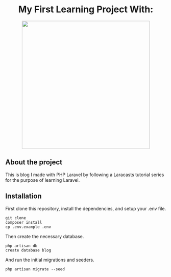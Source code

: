 <div align="center">
    <h1> My First Learning Project With: </h1>
    <a href="https://laravel.com" target="_blank">
        <img src="https://raw.githubusercontent.com/laravel/art/master/logo-lockup/5%20SVG/2%20CMYK/1%20Full%20Color/laravel-logolockup-cmyk-red.svg" width="400">
    </a>
</div>

## About the project

This is blog I made with PHP Laravel by following a Laracasts tutorial series for the purpose of learning Laravel.

## Installation

First clone this repository, install the dependencies, and setup your .env file.

```
git clone
composer install
cp .env.example .env
```

Then create the necessary database.

```
php artisan db
create database blog
```

And run the initial migrations and seeders.

```
php artisan migrate --seed
```
